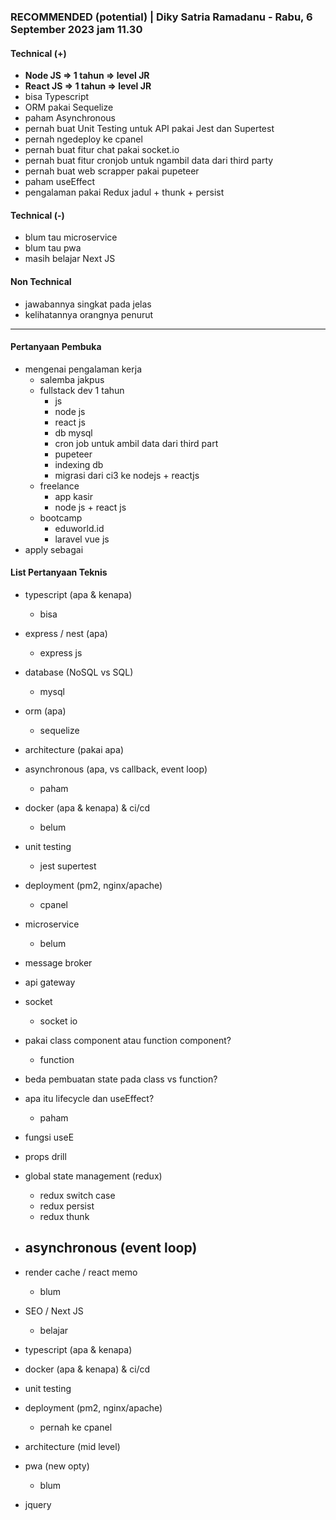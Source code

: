 ### **RECOMMENDED (potential)** | Diky Satria Ramadanu - Rabu, 6 September 2023 jam 11.30

#### Technical (+) 

- **Node JS => 1 tahun => level JR**  
- **React JS => 1 tahun => level JR**  
- bisa Typescript
- ORM pakai Sequelize
- paham Asynchronous
- pernah buat Unit Testing untuk API pakai Jest dan Supertest
- pernah ngedeploy ke cpanel
- pernah buat fitur chat pakai socket.io
- pernah buat fitur cronjob untuk ngambil data dari third party
- pernah buat web scrapper pakai pupeteer
- paham useEffect
- pengalaman pakai Redux jadul + thunk + persist

#### Technical (-)  

- blum tau microservice
- blum tau pwa
- masih belajar Next JS

#### Non Technical  

- jawabannya singkat pada jelas
- kelihatannya orangnya penurut

---

#### Pertanyaan Pembuka

- mengenai pengalaman kerja  
	- salemba jakpus
	- fullstack dev 1 tahun
		- js
		- node js
		- react js
		- db mysql
		- cron job untuk ambil data dari third part
		- pupeteer
		- indexing db
		- migrasi dari ci3 ke nodejs + reactjs
	- freelance
		- app kasir
		- node js + react js
	- bootcamp
		- eduworld.id
		- laravel vue js
- apply sebagai


#### List Pertanyaan Teknis

- typescript (apa & kenapa)
	- bisa
- express / nest (apa)
	- express js
- database (NoSQL vs SQL)
	- mysql
- orm (apa)
	- sequelize
- architecture (pakai apa)
- asynchronous (apa, vs callback, event loop)
	- paham
- docker (apa & kenapa) & ci/cd
	- belum
- unit testing
	- jest supertest 
- deployment (pm2, nginx/apache)
	- cpanel
- microservice
	- belum
- message broker
- api gateway
- socket
	- socket io



- pakai class component atau function component?
	- function
- beda pembuatan state pada class vs function?  
- apa itu lifecycle dan useEffect?
	- paham
- fungsi useE 
- props drill  
- global state management (redux)  
	- redux switch case
	- redux persist
	- redux thunk
- asynchronous (event loop)  
	- 
- render cache / react memo  
	- blum
- SEO / Next JS  
	- belajar
- typescript (apa & kenapa)  
- docker (apa & kenapa) & ci/cd  
- unit testing  
- deployment (pm2, nginx/apache)  
	- pernah ke cpanel
- architecture (mid level)  
- pwa (new opty)
	- blum
- jquery
